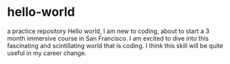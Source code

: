 # hello-world
a practice repository 
Hello world,
I am new to coding, about to start a 3 month immersive course in San Francisco. I am excited to dive into this fascinating and scintillating world that is coding. I think this skill will be quite useful in my career change.
